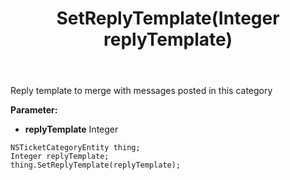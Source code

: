 ﻿---
uid: crmscript_ref_NSTicketCategoryEntity_SetReplyTemplate
title: SetReplyTemplate(Integer replyTemplate)
intellisense: NSTicketCategoryEntity.SetReplyTemplate
keywords: NSTicketCategoryEntity, GetReplyTemplate
so.topic: reference
---

Reply template to merge with messages posted in this category

**Parameter:** 
 - **replyTemplate** Integer

```crmscript
NSTicketCategoryEntity thing;
Integer replyTemplate;
thing.SetReplyTemplate(replyTemplate);
```

